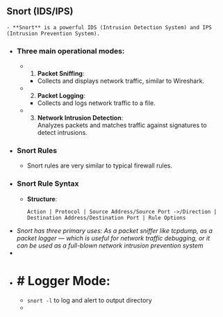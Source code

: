 ## Snort (IDS/IPS)
	- **Snort** is a powerful IDS (Intrusion Detection System) and IPS (Intrusion Prevention System).
- ### Three main operational modes:
	- 1. **Packet Sniffing**:
		- Collects and displays network traffic, similar to Wireshark.
	- 2. **Packet Logging**:
		- Collects and logs network traffic to a file.
	- 3. **Network Intrusion Detection**:  
	   Analyzes packets and matches traffic against signatures to detect intrusions.
- ### Snort Rules
	- Snort rules are very similar to typical firewall rules.
- ### Snort Rule Syntax
	- **Structure**:
	  ```plaintext
	  Action | Protocol | Source Address/Source Port ->/Direction | Destination Address/Destination Port | Rule Options
	  ```
- *Snort has three primary uses: As a packet sniffer like tcpdump, as a packet logger — which is useful for network traffic debugging, or it can be used as a full-blown network intrusion prevention system*
-
- # # Logger Mode:
	- `snort -l` to log and alert to output directory
	-